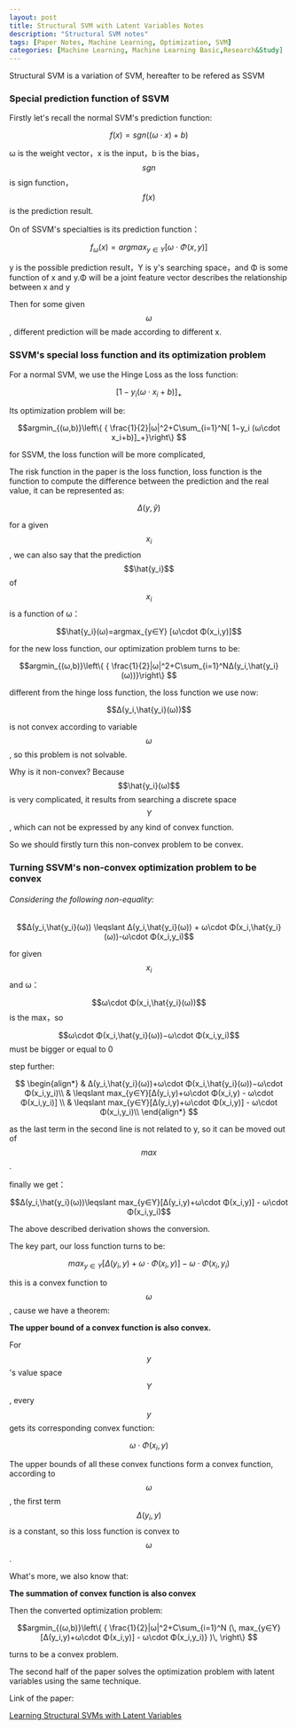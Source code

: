 ```yaml
---
layout: post
title: Structural SVM with Latent Variables Notes
description: "Structural SVM notes"
tags: [Paper Notes, Machine Learning, Optimization, SVM]
categories: [Machine Learning, Machine Learning Basic,Research&Study]
---
```


Structural SVM is a variation of SVM, hereafter to be refered as SSVM 

### Special prediction function of SSVM

Firstly let's recall the normal SVM's prediction function:

$$f(x)=sgn((ω\cdot x)+b) $$

ω is the weight vector，x is the input，b is the bias，$$sgn$$ is sign function，$$f(x)$$ is the prediction result.

On of SSVM's specialties is its prediction function：

$$f_ω (x)=argmax_{y∈Υ} [ω\cdot Φ(x,y)]$$

y is the possible prediction result，Υ is y's searching space，and Φ is some function of x and y.Φ will be a joint feature vector describes the relationship between x and y

Then for some given $$\omega$$, different prediction will be made according to different x.

<!-- more -->

### SSVM's special loss function and its optimization problem

For a normal SVM, we use the Hinge Loss as the loss function:



$$[1−y_i (ω\cdot x_i+b)]_+$$

Its optimization problem will be:

$$argmin_{(ω,b)}⁡\left\{ { \frac{1}{2}|ω|^2+C\sum_{i=1}^N[ 1−y_i (ω\cdot x_i+b)]_+}\right\} $$

for SSVM, the loss function will be more complicated,

The risk function in the paper is the loss function, loss function is the function to compute the difference between the prediction and the real value, it can be represented as:



$$Δ(y,\hat{y})$$

for a given $$x_i$$, we can also say that the prediction $$\hat{y_i}$$ of $$x_i$$ is a function of ω：



$$\hat{y_i}(ω)=argmax_{y∈Υ} [ω\cdot Φ(x_i,y)]$$

for the new loss function, our optimization problem turns to be:

$$argmin_{(ω,b)}⁡\left\{ { \frac{1}{2}|ω|^2+C\sum_{i=1}^NΔ(y_i,\hat{y_i} (ω))}\right\} $$

different from the hinge loss function, the loss function we use now:



$$Δ(y_i,\hat{y_i}(ω))$$

is not convex according to variable $$\omega$$, so this problem is not solvable.

Why is it non-convex? Because $$\hat{y_i}(ω)$$ is very complicated, it results from searching a discrete space $$Υ$$, which can not be expressed by any kind of convex function.

So we should firstly turn this non-convex problem to be convex.

### Turning SSVM's non-convex optimization problem to be convex

###### Considering the following non-equality:



$$Δ(y_i,\hat{y_i}(ω)) \leqslant Δ(y_i,\hat{y_i}(ω)) + ω\cdot Φ(x_i,\hat{y_i}(ω))-ω\cdot Φ(x_i,y_i)$$ 


for given $$x_i$$ and ω：

$$ω\cdot Φ(x_i,\hat{y_i}(ω))$$ is the max，so

$$ω\cdot Φ(x_i,\hat{y_i}(ω))−ω\cdot Φ(x_i,y_i)$$ must be bigger or equal to 0


step further:

$$
\begin{align*}
& Δ(y_i,\hat{y_i}(ω))+ω\cdot Φ(x_i,\hat{y_i}(ω))−ω\cdot Φ(x_i,y_i)\\
& \leqslant max_{y∈Υ}[Δ(y_i,y)+ω\cdot Φ(x_i,y) - ω\cdot Φ(x_i,y_i)] \\
& \leqslant max_{y∈Υ}[Δ(y_i,y)+ω\cdot Φ(x_i,y)] - ω\cdot Φ(x_i,y_i)\\
\end{align*}
$$

as the last term in the second line is not related to y, so it can be moved out of $$max$$.

finally we get：

$$Δ(y_i,\hat{y_i}(ω))\leqslant max_{y∈Υ}[Δ(y_i,y)+ω\cdot Φ(x_i,y)] - ω\cdot Φ(x_i,y_i)$$

The above described derivation shows the conversion.

The key part, our loss function turns to be:

$$max_{y∈Υ}[Δ(y_i,y)+ω\cdot Φ(x_i,y)] - ω\cdot Φ(x_i,y_i)$$

this is a convex function to $$\omega$$, cause we have a theorem:

**The upper bound of a convex function is also convex.**

For $$y$$'s value space $$Y$$, every $$y$$ gets its corresponding convex function:



 $$ω\cdot Φ(x_i,y)$$

The upper bounds of all these convex functions form a convex function, according to $$\omega$$, the first term $$Δ(y_i,y)$$ is a constant, so this loss function is convex to $$\omega$$.

What's more, we also know that:

**The summation of convex function is also convex**

Then the converted optimization problem:

$$argmin_{(ω,b)}⁡\left\{ { \frac{1}{2}|ω|^2+C\sum_{i=1}^N (\,  max_{y∈Υ}[Δ(y_i,y)+ω\cdot Φ(x_i,y)] - ω\cdot Φ(x_i,y_i)} )\, \right\} $$

turns to be a convex problem.

The second half of the paper solves the optimization problem with latent variables using the same technique.

Link of the paper:

[Learning Structural SVMs with Latent Variables](http://www.cs.cornell.edu/~cnyu/papers/siso_workshop.pdf)



